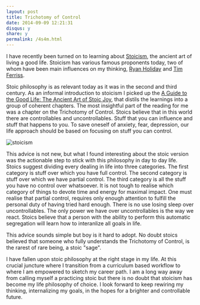 ```yaml
---
layout: post
title: Trichotomy of Control
date: 2014-09-09 12:21:31
disqus: y
share: y
permalink: /4s4m.html
---
```



I have recently been turned on to learning about [Stoicism](http://en.wikipedia.org/wiki/Stoicism), the ancient art of living a good life. Stoicism has various famous proponents today, two of whom have been main influences on my thinking, [Ryan Holiday](http://www.ryanholiday.net/) and [Tim Ferriss](http://fourhourworkweek.com/blog/). 

Stoic philosophy is as relevant today as it was in the second and third century. As an informal introduction to stoicism I picked up the [A Guide to the Good Life: The Ancient Art of Stoic Joy](http://www.amazon.ca/Guide-Good-Life-Ancient-Stoic/dp/0195374614), that distils the learnings into a group of coherent chapters. The most insightful part of the reading for me was a chapter on the Trichotomy of Control. Stoics believe that in this world there are controllables and uncontrollables. Stuff that you can influence and stuff that happens to you. To save oneself of anxiety, fear, depression, our life approach should be based on focusing on stuff you can control. 

![stoicism](http://poignantboy.files.wordpress.com/2012/08/zenoillustration1.jpg)

This advice is not new, but what I found interesting about the stoic version was the actionable step to stick with this philosophy in day to day life. Stoics suggest dividing every dealing in life into three categories. The first category is stuff over which you have full control. The second category is stuff over which we have partial control. The third category is all the stuff  you have no control over whatsoever. It is not tough to realise which category of things to devote time and energy for maximal impact.  One must realise that partial control, requires only enough attention to fulfill the personal duty of having tried hard enough. There is no use losing sleep over uncontrollables. The only power we have over uncontrollables is the way we react. Stoics believe that a person with the ability to perform this automatic segregation will learn how to interanlize all goals in life. 

This advice sounds simple but boy is it hard to adopt. No doubt stoics believed that someone who fully understands the Trichotomy of Control, is the rarest of rare being, a stoic "sage". 

I have fallen upon stoic philosophy at the right stage in my life. At this crucial juncture where I transition from a curriculum based workflow to where I am empowered to sketch my career path. I am a long way away from calling myself a practicing stoic but there is no doubt that stoicism has become my life philosophy of choice. I look forward to keep rewiring my thinking, internalizing my goals, in the hopes for a brighter and controllable future. 